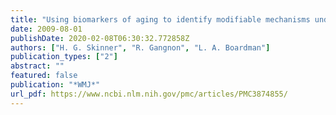 ```yaml
---
title: "Using biomarkers of aging to identify modifiable mechanisms underlying age-related risk for cancer"
date: 2009-08-01
publishDate: 2020-02-08T06:30:32.772858Z
authors: ["H. G. Skinner", "R. Gangnon", "L. A. Boardman"]
publication_types: ["2"]
abstract: ""
featured: false
publication: "*WMJ*"
url_pdf: https://www.ncbi.nlm.nih.gov/pmc/articles/PMC3874855/
---
```


